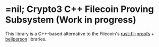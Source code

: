 # =nil; Crypto3 C++ Filecoin Proving Subsystem (Work in progress)

This library is a C++-based alternative to the Filecoin's [rust-fil-proofs](https://github.com/filecoin-project/rust-fil-proofs.git) + [bellperson](https://github.com/filecoin-project/bellperson.git) libraries.
